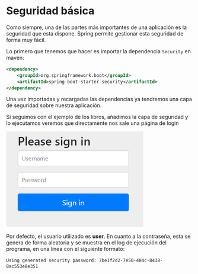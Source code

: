 # Seguridad básica

Como siempre, una de las partes más importantes de una aplicación es la seguridad que esta dispone. Spring permite gestionar esta seguridad de forma muy fácil.

Lo primero que tenemos que hacer es importar la dependencia ``Security`` en maven:

```xml
<dependency>
    <groupId>org.springframework.boot</groupId>
    <artifactId>spring-boot-starter-security</artifactId>
</dependency>
```

Una vez importadas y recargadas las dependencias ya tendremos una capa de seguridad sobre nuestra aplicación.

Si seguimos con el ejemplo de los libros, añadimos la capa de seguridad y lo ejecutamos veremos que directamente nos sale una página de login

![alt text](image.png)

Por defecto, el usuario utilizado es **user**. En cuanto a la contraseña, esta se genera de forma aleatoria y se muestra en el log de ejecución del programa, en una línea con el siguiente formato:
```
Using generated security password: 7be1f2d2-7e50-484c-8438-8ac553e8e351
```


